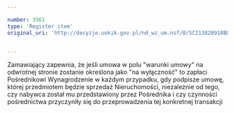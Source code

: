 ```yaml
---

number: 3561
type: 'Register item'
original_uri: 'http://decyzje.uokik.gov.pl/nd_wz_um.nsf/0/5C213828918BD1C4C1257A54003BF2CF?OpenDocument'


---
```


Zamawiający zapewnia, że jeśli umowa w polu "warunki umowy" na odwrotnej stronie zostanie określona jako "na wyłączność" to zapłaci Pośrednikowi Wynagrodzenie w każdym przypadku, gdy podpisze umowę, której przedmiotem będzie sprzedaż Nieruchomości, niezależnie od tego, czy nabywca został mu przedstawiony przez Pośrednika i czy czynności pośrednictwa przyczyniły się do przeprowadzenia tej konkretnej transakcji
